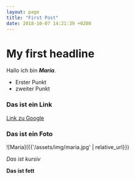 ```yaml
---
layout: page
title: "First Post"
date: 2018-10-07 14:21:39 +0200
---
```


# My first headline

Hallo ich bin ***Maria***.

- Erster Punkt
- zweiter Punkt

### Das ist ein Link

[Link zu Google](google.com)

### Das ist ein Foto
![Maria]({{'/assets/img/maria.jpg' | relative_url}})

*Das ist kursiv*

**Das ist fett**